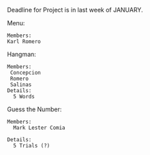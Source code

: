 
Deadline for Project is in last week of JANUARY.

  Menu:
  
    Members:
    Karl Romero
    
  Hangman:
  
    Members:
     Concepcion
     Romero
     Salinas
    Details:
      5 Words
    
  Guess the Number:
    
    Members:  
      Mark Lester Comia
      
    Details:
      5 Trials (?)

    
